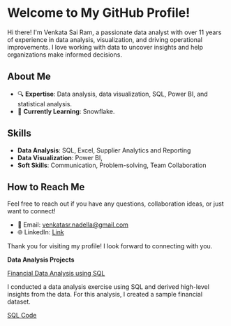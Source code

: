 # Welcome to My GitHub Profile!

Hi there! I'm Venkata Sai Ram, a passionate data analyst with over 11 years of experience in data analysis, visualization, and driving operational improvements. 
I love working with data to uncover insights and help organizations make informed decisions.

## About Me

- 🔍 **Expertise**: Data analysis, data visualization, SQL, Power BI, and statistical analysis.
- 🌱 **Currently Learning**: Snowflake.

## Skills

- **Data Analysis**: SQL, Excel, Supplier Analytics and Reporting
- **Data Visualization**: Power BI, 
- **Soft Skills**: Communication, Problem-solving, Team Collaboration

## How to Reach Me

Feel free to reach out if you have any questions, collaboration ideas, or just want to connect!

- 📧 Email: venkatasr.nadella@gmail.com
- 🌐 LinkedIn: [Link](https://www.linkedin.com/in/venkata-sai-ram-nadella-05b973319/)


Thank you for visiting my profile! I look forward to connecting with you.

**Data Analysis Projects**

[Financial Data Analysis using SQL](https://github.com/Venkatasr665/Data-Analysis-SQL-)

I conducted a data analysis exercise using SQL and derived high-level insights from the data. For this analysis, I created a sample financial dataset.

[SQL Code](https://github.com/Venkatasr665/Data-Analysis-SQL-/blob/main/Financial%20Data%20-%20Data%20Analysis%20Queries.sql)



<!---
Venkatasr665/Venkatasr665 is a ✨ special ✨ repository because its `README.md` (this file) appears on your GitHub profile.
You can click the Preview link to take a look at your changes.
--->
